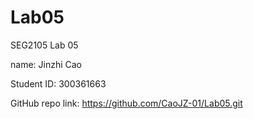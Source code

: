 # Lab05SEG2105 Lab 05name: Jinzhi CaoStudent ID: 300361663GitHub repo link: https://github.com/CaoJZ-01/Lab05.git